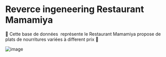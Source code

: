 
# Reverce ingeneering Restaurant Mamamiya

:cake: Cette base de données  représente le Restaurant Mamamiya propose de plats de nourritures variées à different prix :banana:

![image](Mamamiya.PNG)
